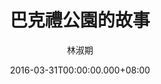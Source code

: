 ---
issue: 166
title: 巴克禮公園的故事
author: 林淑期
date: 2016-03-31T00:00:00.000+08:00
topic: 文史
difficulty: 1
wikidata: Q98095531
wikidata_link: https://www.wikidata.org/wiki/Q98095531
author_wikidata_link: https://www.wikidata.org/wiki/Q98096288
author_wikidata: Q98096288
---